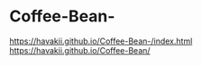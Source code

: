 # Coffee-Bean-
https://havakii.github.io/Coffee-Bean-/index.html
https://havakii.github.io/Coffee-Bean/
